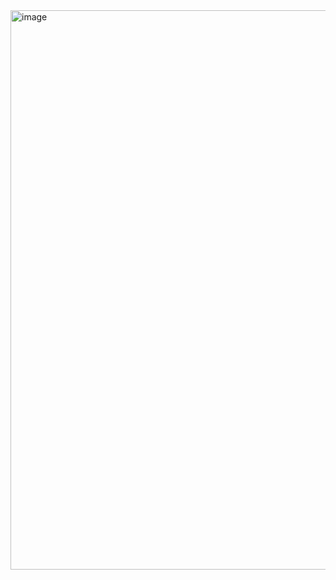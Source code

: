 <img width="1920" height="895" alt="image" src="https://github.com/user-attachments/assets/34f1b9b4-a591-4f68-8ea1-e81f6eca208a" />
